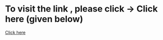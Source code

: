 # To visit the link , please click -> Click here (given below)
<a href="https://regal-bonbon-894640.netlify.app/">Click here</a>
